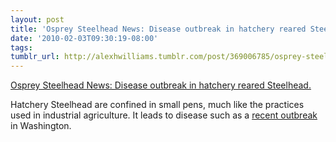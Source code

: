 ```yaml
---
layout: post
title: 'Osprey Steelhead News: Disease outbreak in hatchery reared Steelhead.'
date: '2010-02-03T09:30:19-08:00'
tags: 
tumblr_url: http://alexhwilliams.tumblr.com/post/369006785/osprey-steelhead-news-disease-outbreak-in-hatchery
---
```

<a href="http://ospreysteelheadnews.blogspot.com/">Osprey Steelhead News: Disease outbreak in hatchery reared Steelhead.</a><br/><p>Hatchery Steelhead are confined in small pens, much like the practices used in industrial agriculture. It leads to disease such as a <a href="http://ospreysteelheadnews.blogspot.com/2010/02/ihn-outbreak-on-quillayute-system.html">recent outbreak</a> in Washington.</p>
